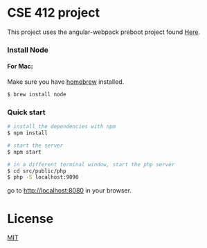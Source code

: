 # CSE 412 project

This project uses the angular-webpack preboot project found [Here](https://github.com/preboot/angular-webpack).

### Install Node
#### For Mac:

Make sure you have [homebrew](http://brew.sh/) installed.
```bash
$ brew install node
```

### Quick start

```bash
# install the dependencies with npm
$ npm install

# start the server
$ npm start

# in a different terminal window, start the php server
$ cd src/public/php
$ php -S localhost:9090
```

go to [http://localhost:8080](http://localhost:8080) in your browser.
 
# License

[MIT](/LICENSE)
